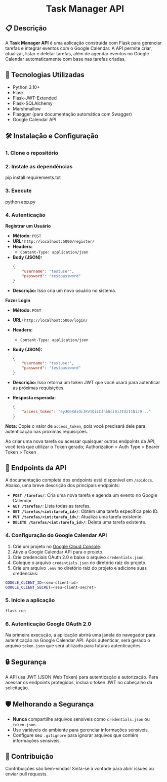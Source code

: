 <h1 align="center">Task Manager API</h1>

## 📋 Descrição

A **Task Manager API** é uma aplicação construída com Flask para gerenciar tarefas e integrar eventos com o Google Calendar. A API permite criar, atualizar, listar e deletar tarefas, além de agendar eventos no Google Calendar automaticamente com base nas tarefas criadas.

## 🚀 Tecnologias Utilizadas

- Python 3.10+
- Flask
- Flask-JWT-Extended
- Flask-SQLAlchemy
- Marshmallow
- Flasgger (para documentação automática com Swagger)
- Google Calendar API

## 🛠️ Instalação e Configuração

### 1. Clone o repositório

### 2. Instale as dependências

pip install requirements.txt

### 3. Execute

python app.py

### 4. Autenticação
**Registrar um Usuário**

- **Método:** `POST`
- **URL:** `http://localhost:5000/register/`
- **Headers:**
  - `Content-Type: application/json`
- **Body (JSON):**
  ```json
  {
      "username": "testuser",
      "password": "testpassword"
  }
  ```
- **Descrição:** Isso cria um novo usuário no sistema.

**Fazer Login**

- **Método:** `POST`
- **URL:** `http://localhost:5000/login/`
- **Headers:**
  - `Content-Type: application/json`
- **Body (JSON):**

  ```json
  {
      "username": "testuser",
      "password": "testpassword"
  }
  ```

- **Descrição:** Isso retorna um token JWT que você usará para autenticar as próximas requisições.
- **Resposta esperada:**

  ```json
  {
      "access_token": "eyJ0eXAiOiJKV1QiLCJhbGciOiJIUzI1NiJ9..."
  }
**Nota:** Copie o valor de `access_token`, pois você precisará dele para autenticação nas próximas requisições.

Ao criar uma nova tarefa ou acessar quaisquer outros endpoints da API, você terá que utilizar o Token gerado;
Authorization > Auth Type > Bearer Token > Token

## 📝 Endpoints da API

A documentação completa dos endpoints está disponível em `/apidocs`. Abaixo, uma breve descrição dos principais endpoints:

- **`POST /tarefas/`**: Cria uma nova tarefa e agenda um evento no Google Calendar.
- **`GET /tarefas/`**: Lista todas as tarefas.
- **`GET /tarefas/<int:tarefa_id>/`**: Obtém uma tarefa específica pelo ID.
- **`PUT /tarefas/<int:tarefa_id>/`**: Atualiza uma tarefa existente.
- **`DELETE /tarefas/<int:tarefa_id>/`**: Deleta uma tarefa existente.

### 4. Configuração do Google Calendar API

1. Crie um projeto no [Google Cloud Console](https://console.cloud.google.com/).
2. Ative a Google Calendar API para o projeto.
3. Crie credenciais OAuth 2.0 e baixe o arquivo `credentials.json`.
4. Coloque o arquivo `credentials.json` no diretório raiz do projeto.
5. Crie um arquivo `.env` no diretório raiz do projeto e adicione suas credenciais:

```bash
GOOGLE_CLIENT_ID=<seu-client-id>
GOOGLE_CLIENT_SECRET=<seu-client-secret>
```

### 5. Inicie a aplicação

```bash
flask run
```

### 6. Autenticação Google OAuth 2.0

Na primeira execução, a aplicação abrirá uma janela do navegador para autenticação na Google Calendar API. Após autenticar, será gerado o arquivo `token.json` que será utilizado para futuras autenticações.

## 🔒 Segurança

A API usa JWT (JSON Web Token) para autenticação e autorização. Para acessar os endpoints protegidos, inclua o token JWT no cabeçalho da solicitação.

## 🛡️ Melhorando a Segurança

- **Nunca** compartilhe arquivos sensíveis como `credentials.json` ou `token.json`.
- Use variáveis de ambiente para gerenciar informações sensíveis.
- Configure seu `.gitignore` para ignorar arquivos que contêm informações sensíveis.

## 🤝 Contribuição

Contribuições são bem-vindas! Sinta-se à vontade para abrir issues ou enviar pull requests.
